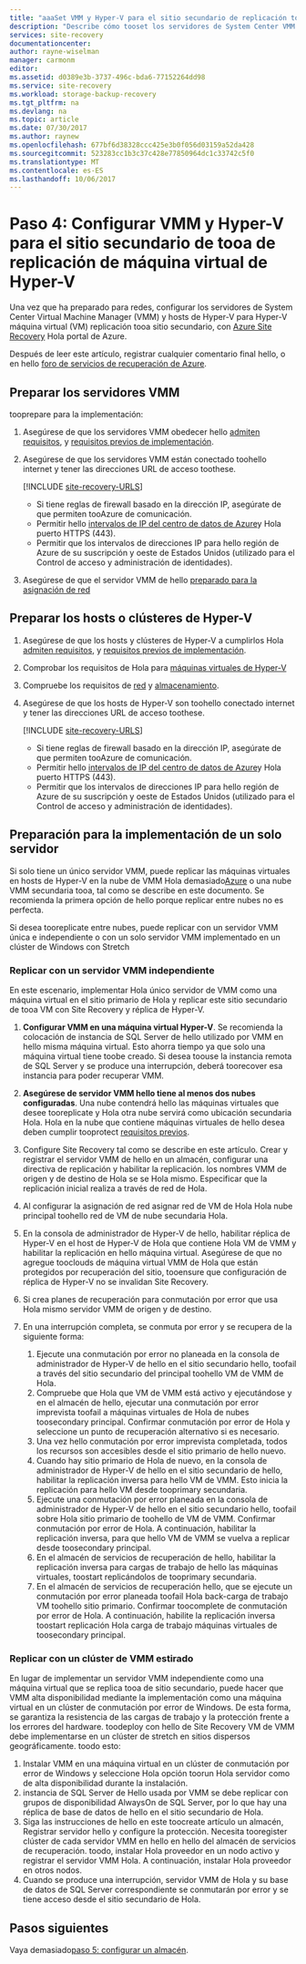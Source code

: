 ```yaml
---
title: "aaaSet VMM y Hyper-V para el sitio secundario de replicación tooa con Azure Site Recovery | Documentos de Microsoft"
description: "Describe cómo tooset los servidores de System Center VMM y hosts de Hyper-V para el sitio VMM secundario de replicación tooa."
services: site-recovery
documentationcenter: 
author: rayne-wiselman
manager: carmonm
editor: 
ms.assetid: d0389e3b-3737-496c-bda6-77152264dd98
ms.service: site-recovery
ms.workload: storage-backup-recovery
ms.tgt_pltfrm: na
ms.devlang: na
ms.topic: article
ms.date: 07/30/2017
ms.author: raynew
ms.openlocfilehash: 677bf6d38328ccc425e3b0f056d03159a52da428
ms.sourcegitcommit: 523283cc1b3c37c428e77850964dc1c33742c5f0
ms.translationtype: MT
ms.contentlocale: es-ES
ms.lasthandoff: 10/06/2017
---
```

# <a name="step-4-set-up-vmm-and-hyper-v-for-hyper-v-vm-replication-tooa-secondary-site"></a>Paso 4: Configurar VMM y Hyper-V para el sitio secundario de tooa de replicación de máquina virtual de Hyper-V 

Una vez que ha preparado para redes, configurar los servidores de System Center Virtual Machine Manager (VMM) y hosts de Hyper-V para Hyper-V máquina virtual (VM) replicación tooa sitio secundario, con [Azure Site Recovery](site-recovery-overview.md) Hola portal de Azure. 

Después de leer este artículo, registrar cualquier comentario final hello, o en hello [foro de servicios de recuperación de Azure](https://social.msdn.microsoft.com/forums/azure/home?forum=hypervrecovmgr).



## <a name="prepare-vmm-servers"></a>Preparar los servidores VMM 

tooprepare para la implementación:


1. Asegúrese de que los servidores VMM obedecer hello [admiten requisitos](site-recovery-support-matrix-to-sec-site.md#on-premises-servers), y [requisitos previos de implementación](vmm-to-vmm-walkthrough-prerequisites.md).
2. Asegúrese de que los servidores VMM están conectado toohello internet y tener las direcciones URL de acceso toothese.
    
    [!INCLUDE [site-recovery-URLS](../../includes/site-recovery-URLS.md)]
    
    - Si tiene reglas de firewall basado en la dirección IP, asegúrate de que permiten tooAzure de comunicación.
    - Permitir hello [intervalos de IP del centro de datos de Azure](https://www.microsoft.com/download/confirmation.aspx?id=41653)y Hola puerto HTTPS (443).
    - Permitir que los intervalos de direcciones IP para hello región de Azure de su suscripción y oeste de Estados Unidos (utilizado para el Control de acceso y administración de identidades).
3. Asegúrese de que el servidor VMM de hello [preparado para la asignación de red](vmm-to-vmm-walkthrough-network.md#prepare-for-network-mapping)


## <a name="prepare-hyper-v-hostsclusters"></a>Preparar los hosts o clústeres de Hyper-V

1. Asegúrese de que los hosts y clústeres de Hyper-V a cumplirlos Hola [admiten requisitos](site-recovery-support-matrix-to-sec-site.md#on-premises-servers), y [requisitos previos de implementación](vmm-to-vmm-walkthrough-prerequisites.md).
2. Comprobar los requisitos de Hola para [máquinas virtuales de Hyper-V](site-recovery-support-matrix-to-sec-site.md#support-for-replicated-machine-os-versions)
3. Compruebe los requisitos de [red](site-recovery-support-matrix-to-sec-site.md#network-configuration) y [almacenamiento](site-recovery-support-matrix-to-sec-site.md#storage).
4. Asegúrese de que los hosts de Hyper-V son toohello conectado internet y tener las direcciones URL de acceso toothese.
    
    [!INCLUDE [site-recovery-URLS](../../includes/site-recovery-URLS.md)]
    
    - Si tiene reglas de firewall basado en la dirección IP, asegúrate de que permiten tooAzure de comunicación.
    - Permitir hello [intervalos de IP del centro de datos de Azure](https://www.microsoft.com/download/confirmation.aspx?id=41653)y Hola puerto HTTPS (443).
    - Permitir que los intervalos de direcciones IP para hello región de Azure de su suscripción y oeste de Estados Unidos (utilizado para el Control de acceso y administración de identidades).

## <a name="prepare-for-single-server-deployment"></a>Preparación para la implementación de un solo servidor


Si solo tiene un único servidor VMM, puede replicar las máquinas virtuales en hosts de Hyper-V en la nube de VMM Hola demasiado[Azure](hyper-v-site-walkthrough-overview.md) o una nube VMM secundaria tooa, tal como se describe en este documento. Se recomienda la primera opción de hello porque replicar entre nubes no es perfecta.

Si desea tooreplicate entre nubes, puede replicar con un servidor VMM única e independiente o con un solo servidor VMM implementado en un clúster de Windows con Stretch

### <a name="replicate-with-a-standalone-vmm-server"></a>Replicar con un servidor VMM independiente

En este escenario, implementar Hola único servidor de VMM como una máquina virtual en el sitio primario de Hola y replicar este sitio secundario de tooa VM con Site Recovery y réplica de Hyper-V.

1. **Configurar VMM en una máquina virtual Hyper-V**. Se recomienda la colocación de instancia de SQL Server de hello utilizado por VMM en hello misma máquina virtual. Esto ahorra tiempo ya que solo una máquina virtual tiene toobe creado. Si desea toouse la instancia remota de SQL Server y se produce una interrupción, deberá toorecover esa instancia para poder recuperar VMM.
2. **Asegúrese de servidor VMM hello tiene al menos dos nubes configuradas**. Una nube contendrá hello las máquinas virtuales que desee tooreplicate y Hola otra nube servirá como ubicación secundaria Hola. Hola en la nube que contiene máquinas virtuales de hello desea deben cumplir tooprotect [requisitos previos](#prerequisites).
3. Configure Site Recovery tal como se describe en este artículo. Crear y registrar el servidor VMM de hello en un almacén, configurar una directiva de replicación y habilitar la replicación. los nombres VMM de origen y de destino de Hola se se Hola mismo. Especificar que la replicación inicial realiza a través de red de Hola.
4. Al configurar la asignación de red asignar red de VM de Hola Hola nube principal toohello red de VM de nube secundaria Hola.
5. En la consola de administrador de Hyper-V de hello, habilitar réplica de Hyper-V en el host de Hyper-V de Hola que contiene Hola VM de VMM y habilitar la replicación en hello máquina virtual. Asegúrese de que no agregue tooclouds de máquina virtual VMM de Hola que están protegidos por recuperación del sitio, tooensure que configuración de réplica de Hyper-V no se invalidan Site Recovery.
6. Si crea planes de recuperación para conmutación por error que usa Hola mismo servidor VMM de origen y de destino.
7. En una interrupción completa, se conmuta por error y se recupera de la siguiente forma:

   1. Ejecute una conmutación por error no planeada en la consola de administrador de Hyper-V de hello en el sitio secundario hello, toofail a través del sitio secundario del principal toohello VM de VMM de Hola.
   2. Compruebe que Hola que VM de VMM está activo y ejecutándose y en el almacén de hello, ejecutar una conmutación por error imprevista toofail a máquinas virtuales de Hola de nubes toosecondary principal. Confirmar conmutación por error de Hola y seleccione un punto de recuperación alternativo si es necesario.
   3. Una vez hello conmutación por error imprevista completada, todos los recursos son accesibles desde el sitio primario de hello nuevo.
   4. Cuando hay sitio primario de Hola de nuevo, en la consola de administrador de Hyper-V de hello en el sitio secundario de hello, habilitar la replicación inversa para hello VM de VMM. Esto inicia la replicación para hello VM desde tooprimary secundaria.
   5. Ejecute una conmutación por error planeada en la consola de administrador de Hyper-V de hello en el sitio secundario hello, toofail sobre Hola sitio primario de toohello de VM de VMM. Confirmar conmutación por error de Hola. A continuación, habilitar la replicación inversa, para que hello VM de VMM se vuelva a replicar desde toosecondary principal.
   6. En el almacén de servicios de recuperación de hello, habilitar la replicación inversa para cargas de trabajo de hello las máquinas virtuales, toostart replicándolos de tooprimary secundaria.
   7. En el almacén de servicios de recuperación hello, que se ejecute un conmutación por error planeada toofail Hola back-carga de trabajo VM toohello sitio primario. Confirmar toocomplete de conmutación por error de Hola. A continuación, habilite la replicación inversa toostart replicación Hola carga de trabajo máquinas virtuales de toosecondary principal.

### <a name="replicate-with-a-stretched-vmm-cluster"></a>Replicar con un clúster de VMM estirado

En lugar de implementar un servidor VMM independiente como una máquina virtual que se replica tooa de sitio secundario, puede hacer que VMM alta disponibilidad mediante la implementación como una máquina virtual en un clúster de conmutación por error de Windows. De esta forma, se garantiza la resistencia de las cargas de trabajo y la protección frente a los errores del hardware. toodeploy con hello de Site Recovery VM de VMM debe implementarse en un clúster de stretch en sitios dispersos geográficamente. toodo esto:

1. Instalar VMM en una máquina virtual en un clúster de conmutación por error de Windows y seleccione Hola opción toorun Hola servidor como de alta disponibilidad durante la instalación.
2. instancia de SQL Server de Hello usada por VMM se debe replicar con grupos de disponibilidad AlwaysOn de SQL Server, por lo que hay una réplica de base de datos de hello en el sitio secundario de Hola.
3. Siga las instrucciones de hello en este toocreate artículo un almacén, Registrar servidor hello y configure la protección. Necesita tooregister clúster de cada servidor VMM en hello en hello del almacén de servicios de recuperación. toodo, instalar Hola proveedor en un nodo activo y registrar el servidor VMM Hola. A continuación, instalar Hola proveedor en otros nodos.
4. Cuando se produce una interrupción, servidor VMM de Hola y su base de datos de SQL Server correspondiente se conmutarán por error y se tiene acceso desde el sitio secundario de Hola.



## <a name="next-steps"></a>Pasos siguientes

Vaya demasiado[paso 5: configurar un almacén](vmm-to-vmm-walkthrough-create-vault.md).
